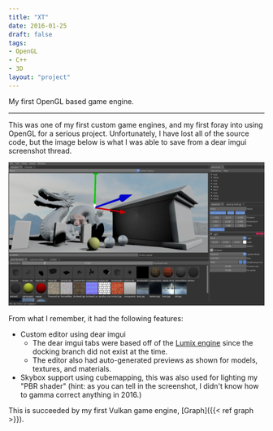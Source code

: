 ```yaml
---
title: "XT"
date: 2016-01-25
draft: false
tags:
- OpenGL
- C++
- 3D
layout: "project"
---
```


My first OpenGL based game engine.

<!--more-->
---

This was one of my first custom game engines, and my first foray into using OpenGL for a serious project. Unfortunately, I have lost all of the source code, but the image below is what I was able to save from a dear imgui screenshot thread.

![Screenshot of XT, containing the editor](screenshot.webp)

From what I remember, it had the following features:
* Custom editor using dear imgui 
  * The dear imgui tabs were based off of the [Lumix engine](https://github.com/nem0/lumixengine) since the docking branch did not exist at the time.
  * The editor also had auto-generated previews as shown for models, textures, and materials.
* Skybox support using cubemapping, this was also used for lighting my "PBR shader" (hint: as you can tell in the screenshot, I didn't know how to gamma correct anything in 2016.)

This is succeeded by my first Vulkan game engine, [Graph]({{< ref graph >}}). 
